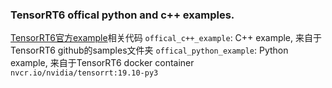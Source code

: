 ### TensorRT6 offical python and c++ examples.
[TensorRT6官方example](https://docs.nvidia.com/deeplearning/sdk/tensorrt-sample-support-guide/index.html)相关代码
`offical_c++_example`: C++ example, 来自于TensorRT6 github的samples文件夹
`offical_python_example`: Python example, 来自于TensorRT6 docker container `nvcr.io/nvidia/tensorrt:19.10-py3`